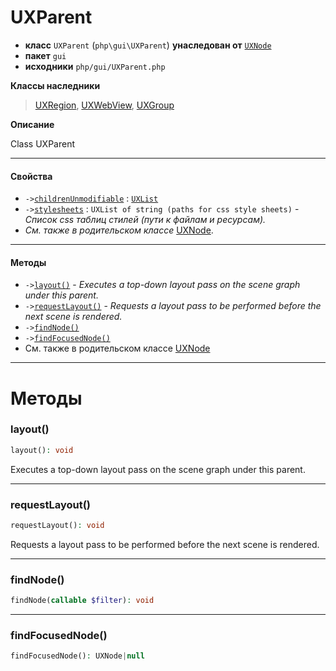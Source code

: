 # UXParent

- **класс** `UXParent` (`php\gui\UXParent`) **унаследован от** [`UXNode`](https://github.com/VenityStudio/android/tree/master/jphp-android-ext/api-docs/classes/php/gui/UXNode.ru.md)
- **пакет** `gui`
- **исходники** `php/gui/UXParent.php`

**Классы наследники**

> [UXRegion](https://github.com/VenityStudio/android/tree/master/jphp-android-ext/api-docs/classes/php/gui/layout/UXRegion.ru.md), [UXWebView](https://github.com/VenityStudio/android/tree/master/jphp-android-ext/api-docs/classes/php/gui/UXWebView.ru.md), [UXGroup](https://github.com/VenityStudio/android/tree/master/jphp-android-ext/api-docs/classes/php/gui/UXGroup.ru.md)

**Описание**

Class UXParent

---

#### Свойства

- `->`[`childrenUnmodifiable`](#prop-childrenunmodifiable) : [`UXList`](https://github.com/VenityStudio/android/tree/master/jphp-android-ext/api-docs/classes/php/gui/UXList.ru.md)
- `->`[`stylesheets`](#prop-stylesheets) : `UXList of string (paths for css style sheets)` - _Список css таблиц стилей (пути к файлам и ресурсам)._
- *См. также в родительском классе* [UXNode](https://github.com/VenityStudio/android/tree/master/jphp-android-ext/api-docs/classes/php/gui/UXNode.ru.md).

---

#### Методы

- `->`[`layout()`](#method-layout) - _Executes a top-down layout pass on the scene graph under this parent._
- `->`[`requestLayout()`](#method-requestlayout) - _Requests a layout pass to be performed before the next scene is rendered._
- `->`[`findNode()`](#method-findnode)
- `->`[`findFocusedNode()`](#method-findfocusednode)
- См. также в родительском классе [UXNode](https://github.com/VenityStudio/android/tree/master/jphp-android-ext/api-docs/classes/php/gui/UXNode.ru.md)

---
# Методы

<a name="method-layout"></a>

### layout()
```php
layout(): void
```
Executes a top-down layout pass on the scene graph under this parent.

---

<a name="method-requestlayout"></a>

### requestLayout()
```php
requestLayout(): void
```
Requests a layout pass to be performed before the next scene is rendered.

---

<a name="method-findnode"></a>

### findNode()
```php
findNode(callable $filter): void
```

---

<a name="method-findfocusednode"></a>

### findFocusedNode()
```php
findFocusedNode(): UXNode|null
```